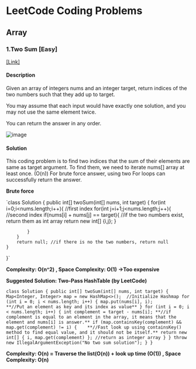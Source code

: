 # LeetCode Coding Problems

## Array

### 1.Two Sum [Easy]
<a href = "https://leetcode.com/problems/two-sum/"> [Link] </a>

#### Description
Given an array of integers nums and an integer target, return indices of the two numbers such that they add up to target.

You may assume that each input would have exactly one solution, and you may not use the same element twice.

You can return the answer in any order.

![image](https://user-images.githubusercontent.com/76544061/121266282-3548c100-c888-11eb-98ee-4cf481873a72.png)

#### Solution

This coding problem is to find two indices that the sum of their elements are same as target argument.
To find them, we need to iterate nums[] array at least once. (O(n))
For brute force answer, using two For loops can successfully return the answer. 

**Brute force**

`class Solution {
    public int[] twoSum(int[] nums, int target) {
        for(int i=0;i<nums.length;i++){         //first index
            for(int j=i+1;j<nums.length;j++){   //second index
                if(nums[i] + nums[j] == target){  //if the two numbers exist, return them as int array
                    return new int[] {i,j};
                }
                
            }
        }
        return null; //if there is no the two numbers, return null
    }
}`

**Complexity: O(n^2) , Space Complexity: O(1)**
**->Too expensive**

**Suggested Solution: Two-Pass HashTable (by LeetCode)**

`class Solution {
    public int[] twoSum(int[] nums, int target) {
        Map<Integer, Integer> map = new HashMap<>();  //Initialize Hashmap
        for (int i = 0; i < nums.length; i++) {
            map.put(nums[i], i);          **//Put an element as key and its index as value**
        }
        for (int i = 0; i < nums.length; i++) {
            int complement = target - nums[i];
            **//if complement is equal to an element in the array, it means that the element and nums[i] is answer.**
            if (map.containsKey(complement) && map.get(complement) != i) {   
               **//Fast look up using containsKey() method to find equal value, and it should not be itself.**
                return new int[] { i, map.get(complement) }; //return as integer array
            }
        }
        throw new IllegalArgumentException("No two sum solution");
    }
}`

**Complexity: O(n) = Traverse the list(O(n)) + look up time (O(1)) , Space Complexity: O(n)**

